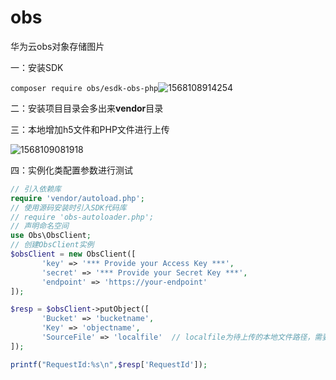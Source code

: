# obs
华为云obs对象存储图片

一：安装SDK

 ```composer require obs/esdk-obs-php```![1568108914254](https://github.com/mpchruirui888/obs/images/1568108914254.png)

二：安装项目目录会多出来**vendor**目录

三：本地增加h5文件和PHP文件进行上传

![1568109081918](https://github.com/mpchruirui888/obs/images/1568109081918.png)

四：实例化类配置参数进行测试

```php
// 引入依赖库
require 'vendor/autoload.php';
// 使用源码安装时引入SDK代码库
// require 'obs-autoloader.php';
// 声明命名空间
use Obs\ObsClient;
// 创建ObsClient实例
$obsClient = new ObsClient([
       'key' => '*** Provide your Access Key ***',
       'secret' => '*** Provide your Secret Key ***',
       'endpoint' => 'https://your-endpoint'
]);

$resp = $obsClient->putObject([
       'Bucket' => 'bucketname',
       'Key' => 'objectname',
       'SourceFile' => 'localfile'  // localfile为待上传的本地文件路径，需要指定到具体的文件名
]);

printf("RequestId:%s\n",$resp['RequestId']);
```